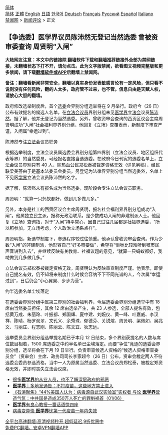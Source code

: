  <!-- 面包屑导航 --> <div class="breadcrumb"><!-- GTranslate: https://gtranslate.io/ -->  <div class="switcher notranslate">  <div class="selected">  <a href="#" onclick="return false;"> 简体</a>  </div>  <div class="option">  <a href="https://www.bannedbook.org" onclick="doGTranslate('zh-CN|zh-CN');jQuery('div.switcher div.selected a').html(jQuery(this).html());return false;" title="简体中文" class="nturl selected"> 简体</a>  <a href="https://www.bannedbook.org/zh-tw/" onclick="doGTranslate('zh-CN|zh-TW');jQuery('div.switcher div.selected a').html(jQuery(this).html());return false;" title="繁體中文" class="nturl"> 正體</a>  <a href="https://www.bannedbook.org/en/" onclick="doGTranslate('zh-CN|en');jQuery('div.switcher div.selected a').html(jQuery(this).html());return false;" title="English" class="nturl"> English</a>  <a href="https://www.bannedbook.org/ja/" onclick="doGTranslate('zh-CN|ja');jQuery('div.switcher div.selected a').html(jQuery(this).html());return false;" title="日本語" class="nturl"> 日語</a>  <a href="https://www.bannedbook.org/ko/" onclick="doGTranslate('zh-CN|ko');jQuery('div.switcher div.selected a').html(jQuery(this).html());return false;" title="한국어" class="nturl"> 한국어</a>  <a href="https://www.bannedbook.org/de/" onclick="doGTranslate('zh-CN|de');jQuery('div.switcher div.selected a').html(jQuery(this).html());return false;" title="Deutsch" class="nturl"> Deutsch</a>  <a href="https://www.bannedbook.org/fr/" onclick="doGTranslate('zh-CN|fr');jQuery('div.switcher div.selected a').html(jQuery(this).html());return false;" title="Français" class="nturl"> Français</a>  <a href="https://www.bannedbook.org/ru/" onclick="doGTranslate('zh-CN|ru');jQuery('div.switcher div.selected a').html(jQuery(this).html());return false;" title="Русский" class="nturl"> Русский</a>  <a href="https://www.bannedbook.org/es/" onclick="doGTranslate('zh-CN|es');jQuery('div.switcher div.selected a').html(jQuery(this).html());return false;" title="Español" class="nturl"> Español</a>  <a href="https://www.bannedbook.org/it/" onclick="doGTranslate('zh-CN|it');jQuery('div.switcher div.selected a').html(jQuery(this).html());return false;" title="Italiano" class="nturl"> Italiano</a>  </div>  </div>      <div class='breadcrumb-sub'><!-- Breadcrumb NavXT 6.3.0 --> <a href="https://www.bannedbook.org/" class="home">禁闻网</a> &gt; <a href="https://www.bannedbook.org/bnews/comments/" class="category">新闻评论</a> &gt; 正文</div></div><h2>【争选委】医学界议员陈沛然无登记当然选委 曾被资审委查询 周贤明“入闸”</h2> <p class="notice"><b>大陆网友注意：本文中的链接除 <a href="https://github.com/bannedbook/fanqiang" >翻墙</a>软件下载和<a href="https://github.com/killgcd/justmysocks/blob/master/README.md">翻墙推荐</a>链接外全部为禁网链接，未翻墙状态下打不开，请勿点击。此为文字版禁闻，欲看图文视频完整版和更多禁闻，请下载<a href="https://github.com/bannedbook/fanqiang">翻墙软件或APP</a>后翻墙上禁闻网。</p><p>备注：翻墙看新闻非常安全，翻墙以真实身份发表敏感言论有一定风险，但只看不说则没有任何风险，翻的人太多，政府管不过来，也不管。信息自由是天赋人权，请放心大胆的翻墙。</b></p>  <div class="entry">  <p>政府修改选举制度后，首个<a href="https://www.bannedbook.org/bnews/tag/%E9%80%89%E5%A7%94/" class="st_tag internal_tag" rel="tag" title="标签 选委 下的日志">选委</a>会界别分组选举将在 9 月举行。政府今（26 日）公布有效提名的候选人名单，在<a href="https://www.bannedbook.org/bnews/tag/%e7%ab%8b%e6%b3%95%e4%bc%9a/" class="st_tag internal_tag" rel="tag" title="标签 立法会 下的日志">立法会</a><a href="https://www.bannedbook.org/bnews/tag/%e8%ae%ae%e5%91%98/" class="st_tag internal_tag" rel="tag" title="标签 议员 下的日志">议员</a>界别分组未见<a href="https://www.bannedbook.org/bnews/tag/%E5%8C%BB%E5%AD%A6%E7%95%8C/" class="st_tag internal_tag" rel="tag" title="标签 医学界 下的日志">医学界</a>立<a href="https://www.bannedbook.org/bnews/tag/%E6%B3%95%E4%BC%9A/" class="st_tag internal_tag" rel="tag" title="标签 法会 下的日志">法会</a>议员<a href="https://www.bannedbook.org/bnews/tag/%E9%99%88%E6%B2%9B%E7%84%B6/" class="st_tag internal_tag" rel="tag" title="标签 陈沛然 下的日志">陈沛然</a>，据了解，他并无登记为当然选委。另外，曾收资审会查询的西贡区议会主席周贤明成功“入闸”社会福利界界别分组，他回复《立场》查覆表示，新制度下审查严谨，入闸属“幸运过到”。</p> <p>陈沛然专注<a href="https://www.bannedbook.org/bnews/tag/%E7%AB%8B%E6%B3%95/" class="st_tag internal_tag" rel="tag" title="标签 立法 下的日志">立法</a>会议员职务</p> <p>根据选举制度，立法会议员属选委会界别分组第四界别（立法会议员、地区组织代表等界）的当然委员，可经报名直接当选选委。在政府今日刊宪的选委名单上，立法会议员界别只有 40 人，除热血公民郑松泰被裁定资格无效（详见另稿），经民联梁美芬由于是基本法委员会委员，另登记为法律界界别分组当然选委外，名单上不见医<a href="https://www.bannedbook.org/bnews/tag/%E5%AD%A6%E7%95%8C/" class="st_tag internal_tag" rel="tag" title="标签 学界 下的日志">学界</a>立法会议员陈沛然的名字。</p>  <p>据了解，陈沛然未有报名成为当然选委，现阶段会专注立法会议员职务。</p> <p>周贤明︰“就算一只蚂蚁都好，做到几多做几多。”</p> <p>另外，本身是社工的西贡区议会主席周贤明，报名社会福利界界别分组成功“入闸”。他属独立民主派，报称无政治联系，是少数成功入闸的非建制派人士。他回复《立场》查询指，对于“入闸”持平常心，因自己过往几届都是社福界选委，“所以照参加，无立场考虑，个人政治立场系点样”。</p>  <p>周贤明指，新选举制度下，参选程序较过往慎重。他承认曾收资审会查询。作为少数“入闸”的非建制派，他形容自己“好多嘢要做”，希望将“佢哋比较难听到嘅市民声音讲到入去”，并继续反映有关教育、社福议题的意见，“就算一只蚂蚁都好，我哋做到几多做几多。”</p> <p>立法会议员郑松泰被裁定资格无效，周贤明认为反映审查制度严谨。他表示，即使自己提名有效，仍不知将来制度什么时候会容纳不下不同光谱的人，今次属“幸运过到”，日后仍会“小心翼翼、步步为营”。</p> <p>约半选委名单尘埃落定</p>  <p>在选委会界别分组中属第三界别的社会福利界，今届选委会界别分组选举中有 18 席由当然委员担任，其余 12 席由选举产生，共 23 人参选，全部人提名有效，包括黄万成、朱丽玲、叶振都、郑国辉、夏中建、刘婉仪、黄一峰、叶嘉威、李汉祥、陈晴、杨罗观翠、文孔义、余秀珠、郁德芬、关锐煊、周贤明、梁佩如、吴兆文、马丽庄、程志刚、陈丽云、陈文宜、狄志远。</p> <p>选举委员会界别分组选举提名期已于本月 12 日结束，多个界别获提名的人数与席位数目相若，1500 席选委之中约半名单已尘埃落定。而要“争位”竞逐的选委会界别分组，选举将会在下月 19 日举行。负责审查候选人资格的“候选人资格审查委员会”（资审会）主席、政务司司长李家超今（26 日）公布，资审会裁定两人不符选委会委员参选资格，当中一人为原属当然选委、立法会议员郑松泰，被裁定郑资格无效，并即时丧失立法会议席。</p> <ul class='op-related-articles' title='相关阅读'> <li><a href='https://www.bannedbook.org/bnews/worldnews/usa/20210809/1603089.html' target='_blank'>很多<b>医学界</b>的从业人员，也不了解深层政府的邪恶</a></li> <li><a href='https://www.bannedbook.org/bnews/baitai/20210713/1586258.html' target='_blank'><b>医学界</b>｜多地发通告：不打疫苗，这些地方禁止进入</a></li> <li><a href='https://www.bannedbook.org/bnews/bannedvideo/20210601/1558163.html' target='_blank'>《石涛聚焦》“44%美国人认为：病毒源自武汉实验室”实权者 与论 <b>医学界</b>营造气氛：中共国是造成350万人死亡的罪魁祸首（01/06）</a></li> <li><a href='https://www.bannedbook.org/bnews/cbnews/20210416/1527159.html' target='_blank'><b>医学界</b>有良心教授一番话语惊四座</a></li> <li><a href='https://www.bannedbook.org/bnews/cnnews/20210331/1516254.html' target='_blank'>病毒变异快 <b>医学界</b>忧第一代疫苗一年内失效</a></li> </ul> <p class="texttj"> <a href="https://github.com/bannedbook/fanqiang/wiki/V2ray%E6%9C%BA%E5%9C%BA" target="_blank">全平台高速翻墙:高清视频秒开,超低延迟,9折优惠中</a><br/> <a href="https://github.com/bannedbook/fanqiang/wiki/%E7%A6%81%E9%97%BB%E7%BD%91%E5%AE%89%E5%8D%93%E7%BF%BB%E5%A2%99%E6%96%B0%E9%97%BBAPP" target="_blank">免费PC翻墙、安卓VPN翻墙APP</a></p> <p> </p><a name='sharetosocial'></a>  <div style="margin-bottom:5px;padding-bottom:5px;clear:both"> <div id="archive-pix-1" class="banner-ads"> <!-- AuctionX Display platform tag START --> <div id="26318x728x90x621x_ADSLOT2" clicktrack="%%CLICK_URL_ESC%%"></div> <!-- AuctionX Display platform tag END --> </div> <div id="archive-pix-2" class="banner-ads"> <!-- AuctionX Display platform tag START --> <div id="26315x300x250x621x_ADSLOT2" clicktrack="%%CLICK_URL_ESC%%"></div> <!-- AuctionX Display platform tag END --> </div> </div>  <div id="archive-pix-1" class="banner-ads"> <!-- AuctionX Display platform tag START --> <div id="26318x728x90x621x_ADSLOT3" clicktrack="%%CLICK_URL_ESC%%"></div> <!-- AuctionX Display platform tag END --> </div> </div><!--END ENTRY--> 